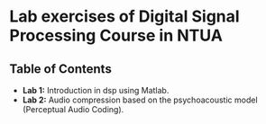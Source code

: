 # Lab exercises of Digital Signal Processing Course in NTUA

## Table of Contents
 - __Lab 1:__ Introduction in dsp using Matlab.
 - __Lab 2:__ Audio compression based on the psychoacoustic model (Perceptual Audio Coding).
